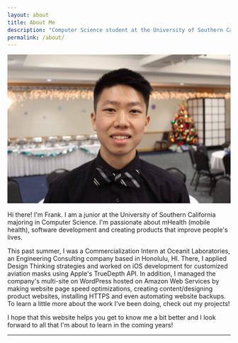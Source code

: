 ```yaml
---
layout: about
title: About Me
description: "Computer Science student at the University of Southern California '21, Data Structures & Object Oriented Design Course Producer, Product Software Engineering Intern at Oceanit."
permalink: /about/
---
```


<img class="ui fluid centered large image" src="../images/profile.png">

Hi there! I'm Frank. I am a junior at the University of Southern California majoring in Computer Science. I'm passionate about mHealth (mobile health), software development and creating products that improve people's lives.

This past summer, I was a Commercialization Intern at Oceanit Laboratories, an Engineering Consulting company based in Honolulu, HI. There, I applied Design Thinking strategies and worked on iOS development for customized aviation masks using Apple's TrueDepth API. In addition, I managed the company's multi-site on WordPress hosted on Amazon Web Services by making website page speed optimizations, creating content/designing product websites, installing HTTPS and even automating website backups. To learn a little more about the work I've been doing, check out my projects!

I hope that this website helps you get to know me a bit better and I look forward to all that I'm about to learn in the coming years!

<hr>
